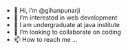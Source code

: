 - 👋 Hi, I’m @gihanpunarji
- 👀 I’m interested in web development 
- 🌱 I am undergraduate at java institute
- 💞️ I’m looking to collaborate on coding 
- 📫 How to reach me ...


<!---
gihanpunarji/gihanpunarji is a ✨ special ✨ repository because its `README.md` (this file) appears on your GitHub profile.
You can click the Preview link to take a look at your changes.
--->
